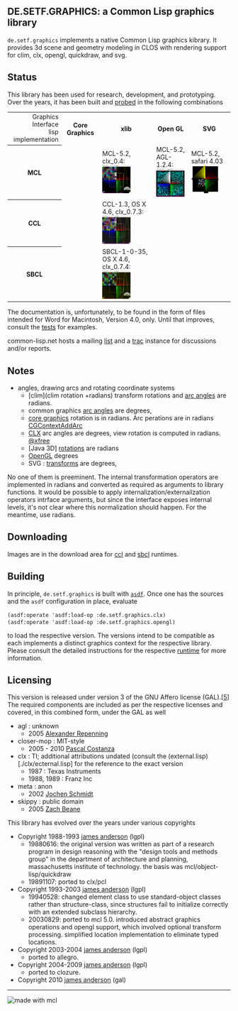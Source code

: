 

DE.SETF.GRAPHICS: a Common Lisp graphics library
-------

`de.setf.graphics` implements a native Common Lisp graphics kibrary.
It provides 3d scene and geometry modeling in CLOS with
rendering support for clim, clx, opengl, quickdraw, and svg.



Status
------

This library has been used for research, development, and prototyping. 
Over the years, it has been built and [probed](./tests/tests.asd) in the following combinations

<table>
<tr><td style='text-align: right;'>Graphics Interface<br/>lisp implementation</td><th>Core Graphics</th><th>xlib</th><th>Open GL</th><th>SVG</th></tr>
<tr><th>MCL</th>
    <td> </td>
    <td>MCL-5.2, clx_0.4:<br/><a href='./readmes/mcl-clx.png'><img src='http://github.com/lisp/de.setf.graphics/raw/master/readmes/mcl-clx.png' width='64' height='64'/></a></td>
    <td>MCL-5.2, AGL-1.2.4:<br/><a href='./readmes/mcl-opengl.png'><img src='http://github.com/lisp/de.setf.graphics/raw/master/readmes/mcl-opengl.png' width='64' height='64'/></a></td>
    <td>MCL-5.2, safari 4.03 <a href='./readmes/test-document.svg'><img src='http://github.com/lisp/de.setf.graphics/raw/master/readmes/test-document.svg' width='64' height='64'/></a></td></tr>
<tr><th>CCL</th>
    <td/>
    <td>CCL-1.3, OS X 4.6, clx_0.7.3:<br/><a href='./readmes/ccl-clx.png'><img src='http://github.com/lisp/de.setf.graphics/raw/master/readmes/ccl-clx.png' width='64' height='64'/></a></td>
    <td> </td>
    <td> </td></tr>
<tr><th>SBCL</th>
    <td/>
    <td>SBCL-1-0-35, OS X 4.6, clx_0.7.4:<br/><a href='./readmes/sbcl-clx.png'><img src='http://github.com/lisp/de.setf.graphics/raw/master/readmes/sbcl-clx.png' width='64' height='64'/></a></td>
    <td></td>
    <td> </td></tr>
</table>

The documentation is, unfortunately, to be found in the form of files intended for Word for Macintosh, Version 4.0, only.
Until that improves, consult the [tests](./tests/) for examples.

common-lisp.net hosts a mailing [list](http://www.common-lisp.net/mailman/listinfo/de-setf-graphics-devel)
and a [trac](http://trac.common-lisp.net/de-setf-graphics/) instance for discussions and/or reports.

Notes
-----

- angles, drawing arcs and rotating coordinate systems
  - [clim](clim rotation +radians) transform rotations and [arc angles](http://www.mikemac.com/mikemac/clim/regions.html#3.2.5) are radians.
  - common graphics [arc angles](http://www.franz.com/support/documentation/8.1/doc/operators/cg/d/draw-ellipse-arc.htm) are degrees, 
  - [core graphics](http://developer.apple.com/mac/library/documentation/GraphicsImaging/Reference/CGAffineTransform/Reference/reference.html#//apple_ref/c/func/CGAffineTransformRotate)
    rotation is in radians. Arc perations are in radians [CGContextAddArc](http://developer.apple.com/mac/library/documentation/GraphicsImaging/Reference/CGContext/Reference/reference.html#//apple_ref/doc/uid/TP30000950-CH1g-F17001)
  - [CLX](http://www.x.org/wiki/) arc angles are degrees, view rotation is computed in radians. [@xfree](http://www.xfree86.org/current/XArc.3.html)
  - [Java 3D] [rotations](http://java.sun.com/javase/technologies/desktop/java3d/forDevelopers/J3D_1_3_API/j3dapi/index.html) are radians
  - [OpenGL](http://www.opengl.org/sdk/docs/man/xhtml/glRotate.xml) degrees
  - SVG : [transforms](http://www.w3.org/TR/SVG/coords.htm) are degrees, 

No one of them is preeminent. The internal transformation operators are implemented in radians and converted as required as arguments to
library functions. It would be possible to apply internalization/externailzation operators intrface arguments, but since the interface
exposes internal levels, it's not clear where this normalization should happen. For the meantime, use radians.


Downloading
-----------

Images are in the download area for
[ccl](http://github.com/downloads/lisp/de.setf.graphics/ccl-graphics.image.tgz) and
[sbcl](http://github.com/downloads/lisp/de.setf.graphics/sbcl-graphics.core.tgz) runtimes.

Building
---------

In principle, `de.setf.graphics` is built with [`asdf`](http://www.common-lisp.net/projects/asdf).
Once one has the sources and the `asdf` configuration in place, evaluate

    (asdf:operate 'asdf:load-op :de.setf.graphics.clx)
    (asdf:operate 'asdf:load-op :de.setf.graphics.opengl)

to load the respective version. The versions intend to be compatible as each implements a distinct
graphics context for the respective library.
Please consult the detailed instructions for the respective [runtime](./readmes/README-build.md) for more information.

 
Licensing
---------

This version is released under version 3 of the GNU Affero license (GAL).[[5]]
The required components are included as per the respective licenses and covered,
in this combined form,  under the GAL as well

- agl : unknown
  - 2005 [Alexander Repenning](mailto:ralex@cs.colorado.edu)
- closer-mop :  MIT-style
  - 2005 - 2010 [Pascal Costanza](http://p-cos.net)
- clx : TI; additional attributions undated (consult the (external.lisp)[./clx/ecternal.lisp] for the reference to the
  exact version
  - 1987 : Texas Instruments
  - 1988, 1989 : Franz Inc
- meta : anon
  - 2002 [Jochen Schmidt](jsc@dataheaven.de)
- skippy : public domain
  - 2005 [Zach Beane](xach@xach.com)

This library has evolved over the years under various copyrights

- Copyright 1988-1993 [james anderson](mailto:jaa@dtmg.mit.edu) (lgpl)
  - 19880616: the original version was written as part of a research program in
 design reasoning with the "design tools and methods group" in the
 department of architecture and planning, massachusetts institute of
 technology. the basis was mcl/object-lisp/quickdraw
  - 19891107: ported to clx/pcl
- Copyright 1993-2003 [james anderson](mailto:james.anderson@setf.de) (lgpl)
  - 19940528: changed element class to use standard-object classes rather
   than structure-class, since structures fail to initialize correctly
   with an extended subclass hierarchy.
  - 20030829: ported to mcl 5.0.
   introduced abstract graphics operations and opengl support, which
   involved optional transform processing. simplified location implementation
   to eliminate typed locations.
- Copyright 2003-2004 [james anderson](mailto:janderson@ravenpack.com) (lgpl)
  - ported to allegro.
- Copyright 2004-2009 [james anderson](mailto:james.anderson@setf.de) (lgpl)
  - ported to clozure.
- Copyright 2010 [james anderson](mailto:james.anderson@setf.de) (gal)


 [5]: agpl.txt

--------
![made with mcl](http://www.digitool.com/img/mcl-made-1.gif "Made With MCL")



